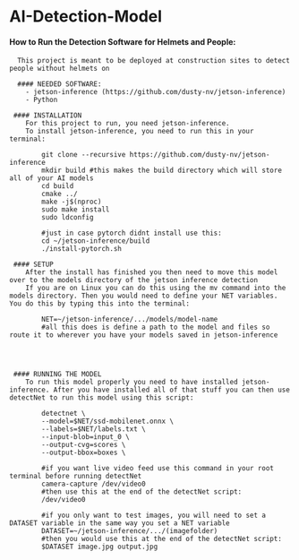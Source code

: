 # AI-Detection-Model
  #### How to Run the Detection Software for Helmets and People:
      This project is meant to be deployed at construction sites to detect people without helmets on

      #### NEEDED SOFTWARE:
        - jetson-inference (https://github.com/dusty-nv/jetson-inference)
        - Python

     #### INSTALLATION
        For this project to run, you need jetson-inference.
        To install jetson-inference, you need to run this in your terminal:

            git clone --recursive https://github.com/dusty-nv/jetson-inference
            mkdir build #this makes the build directory which will store all of your AI models
            cd build
            cmake ../ 
            make -j$(nproc)
            sudo make install
            sudo ldconfig
            
            #just in case pytorch didnt install use this:
            cd ~/jetson-inference/build
            ./install-pytorch.sh

     #### SETUP
        After the install has finished you then need to move this model over to the models directory of the jetson inference detection
        If you are on Linux you can do this using the mv command into the models directory. Then you would need to define your NET variables. You do this by typing this into the terminal:

            NET=~/jetson-inference/.../models/model-name 
            #all this does is define a path to the model and files so route it to wherever you have your models saved in jetson-inference
            


    
     #### RUNNING THE MODEL 
        To run this model properly you need to have installed jetson-inference. After you have installed all of that stuff you can then use detectNet to run this model using this script:

            detectnet \
            --model=$NET/ssd-mobilenet.onnx \
            --labels=$NET/labels.txt \
            --input-blob=input_0 \
            --output-cvg=scores \
            --output-bbox=boxes \

            #if you want live video feed use this command in your root terminal before running detectNet
            camera-capture /dev/video0
            #then use this at the end of the detectNet script:
            /dev/video0

            #if you only want to test images, you will need to set a DATASET variable in the same way you set a NET variable
            DATASET=~/jetson-inference/.../(imagefolder)
            #then you would use this at the end of the detectNet script:
            $DATASET image.jpg output.jpg
